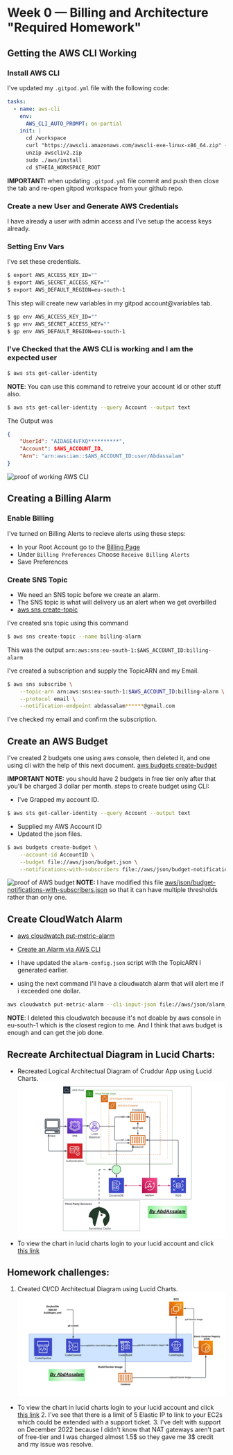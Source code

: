 # Week 0 — Billing and Architecture "Required Homework"
## Getting the AWS CLI Working
### Install AWS CLI
I've updated my `.gitpod.yml` file with the following code:
```yml
tasks:
  - name: aws-cli
    env:
      AWS_CLI_AUTO_PROMPT: on-partial
    init: |
      cd /workspace
      curl "https://awscli.amazonaws.com/awscli-exe-linux-x86_64.zip" -o "awscliv2.zip"
      unzip awscliv2.zip
      sudo ./aws/install
      cd $THEIA_WORKSPACE_ROOT
```
**IMPORTANT:** when updating `.gitpod.yml` file commit and push then close the tab and re-open gitpod workspace from your github repo.

### Create a new User and Generate AWS Credentials
I have already a user with admin access and I've setup the access keys already.

### Setting Env Vars

I've set these credentials.
```sh
$ export AWS_ACCESS_KEY_ID=""
$ export AWS_SECRET_ACCESS_KEY=""
$ export AWS_DEFAULT_REGION=eu-south-1
```

This step will create new variables in my gitpod account@variables tab.
```sh
$ gp env AWS_ACCESS_KEY_ID=""
$ gp env AWS_SECRET_ACCESS_KEY=""
$ gp env AWS_DEFAULT_REGION=eu-south-1
```

### I've Checked that the AWS CLI is working and I am the expected user

```sh
$ aws sts get-caller-identity
```
**NOTE**: You can use this command to retreive your account id or other stuff also.
```sh
$ aws sts get-caller-identity --query Account --output text
```
The Output was 
```json
{
    "UserId": "AIDA6E4VFXQ**********",
    "Account": $AWS_ACCOUNT_ID,
    "Arn": "arn:aws:iam::$AWS_ACCOUNT_ID:user/Abdassalam"
}
```
![proof of working AWS CLI](https://user-images.githubusercontent.com/83673888/219456691-1cc6dea5-2ab8-4856-a4b6-83015bf990d6.png)
## Creating a Billing Alarm

### Enable Billing 

I've turned on Billing Alerts to recieve alerts using these steps:

- In your Root Account go to the [Billing Page](https://console.aws.amazon.com/billing/)
- Under `Billing Preferences` Choose `Receive Billing Alerts`
- Save Preferences



### Create SNS Topic

- We need an SNS topic before we create an alarm.
- The SNS topic is what will delivery us an alert when we get overbilled
- [aws sns create-topic](https://docs.aws.amazon.com/cli/latest/reference/sns/create-topic.html)

I've created sns topic using this command
```sh
$ aws sns create-topic --name billing-alarm
```

This was the output
`arn:aws:sns:eu-south-1:$AWS_ACCOUNT_ID:billing-alarm`


I've created a subscription and supply the TopicARN and my Email.
```sh
$ aws sns subscribe \
    --topic-arn arn:aws:sns:eu-south-1:$AWS_ACCOUNT_ID:billing-alarm \
    --protocol email \
    --notification-endpoint abdassalam******@gmail.com
```

I've checked my email and confirm the subscription.


## Create an AWS Budget
I've created 2 budgets one using aws console, then deleted it, and one using cli with the help of this next document.
[aws budgets create-budget](https://docs.aws.amazon.com/cli/latest/reference/budgets/create-budget.html)

**IMPORTANT NOTE:** you should have 2 budgets in free tier only after that you'll be charged 3 dollar per month.
steps to create budget using CLI:
- I've Grapped my account ID.
```sh
$ aws sts get-caller-identity --query Account --output text
```
- Supplied my AWS Account ID
- Updated the json files.

```sh
$ aws budgets create-budget \
    --account-id AccountID \
    --budget file://aws/json/budget.json \
    --notifications-with-subscribers file://aws/json/budget-notifications-with-subscribers.json
```
![proof of AWS budget](https://user-images.githubusercontent.com/83673888/219457582-f3af44c3-3485-4e39-b697-f06f883f65e3.png)
**NOTE:** I have modified this file [aws/json/budget-notifications-with-subscribers.json](https://github.com/AbdassalamAhmad/aws-bootcamp-cruddur-2023/blob/main/aws/json/budget-notifications-with-subscribers.json) so that it can have multiple thresholds rather than only one.

## Create CloudWatch Alarm

- [aws cloudwatch put-metric-alarm](https://docs.aws.amazon.com/cli/latest/reference/cloudwatch/put-metric-alarm.html)
- [Create an Alarm via AWS CLI](https://aws.amazon.com/premiumsupport/knowledge-center/cloudwatch-estimatedcharges-alarm/)

- I have updated the `alarm-config.json` script with the TopicARN I generated earlier.
- using the next command I'll have a cloudwatch alarm that will alert me if i exceeded one dollar.
```sh
aws cloudwatch put-metric-alarm --cli-input-json file://aws/json/alarm_config.json
```
**NOTE**: I deleted this cloudwatch because it's not doable by aws console in eu-south-1 which is the closest region to me. And I think that aws budget is enough and can get the job done.

## Recreate Architectual Diagram in Lucid Charts:
- Recreated Logical Architectual Diagram of Cruddur App using Lucid Charts.
![Cruddur App Lucid Chart](https://github.com/AbdassalamAhmad/aws-bootcamp-cruddur-2023/blob/main/journal/assets/Cruddur_App.jpeg)
- To view the chart in lucid charts login to your lucid account and click [this link](https://lucid.app/lucidchart/0afb0704-5f5b-4a7d-b0e7-0dffb694db62/edit?viewport_loc=-750%2C-379%2C2560%2C1232%2C0_0&invitationId=inv_46b06e1d-ee2c-4b27-a1fd-7481f70ec961)
 
## Homework challenges:
  1. Created CI/CD Architectual Diagram using Lucid Charts.
![CICD Lucid Chart](https://github.com/AbdassalamAhmad/aws-bootcamp-cruddur-2023/blob/main/journal/assets/CICD.jpeg)
- To view the chart in lucid charts login to your lucid account and click [this link](https://lucid.app/lucidchart/9f36a655-3374-4fa1-b21e-23731655a317/edit?viewport_loc=-197%2C-115%2C1707%2C821%2C0_0&invitationId=inv_8db883df-1928-4aad-95f4-0964309ad4be)
  2. I've see that there is a limit of 5 Elastic IP to link to your EC2s which could be extended with a support ticket.
  3. I've delt with support on December 2022 because I didn't know that NAT gateways aren't part of free-tier and I was charged almost 1.5$ so they gave me 3$ credit and my issue was resolve.
  
